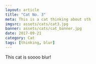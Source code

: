 ```yaml
---
layout: article
title: "Cat No. 3"
meta: This is a cat thinking about sth
imgsrc: assets/cats/cat3.jpg
banner: assets/cats/cat_banner.jpg
date: 2017-09-21
category: Cat
tags: [thinking, blur]
---
```


This cat is soooo blur!
